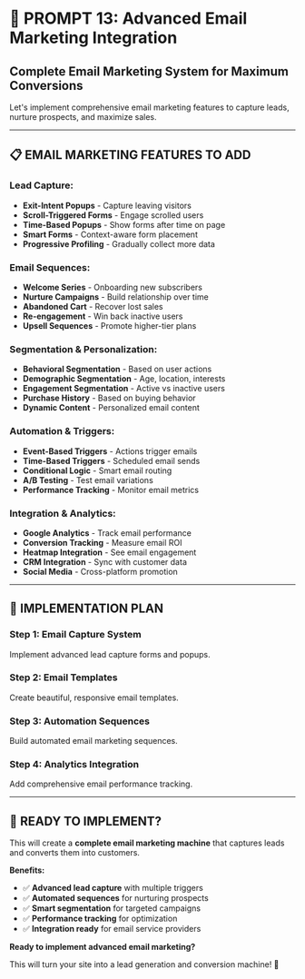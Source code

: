 # 📧 PROMPT 13: Advanced Email Marketing Integration

## Complete Email Marketing System for Maximum Conversions

Let's implement comprehensive email marketing features to capture leads, nurture prospects, and maximize sales.

---

## 📋 **EMAIL MARKETING FEATURES TO ADD**

### **Lead Capture:**
- **Exit-Intent Popups** - Capture leaving visitors
- **Scroll-Triggered Forms** - Engage scrolled users
- **Time-Based Popups** - Show forms after time on page
- **Smart Forms** - Context-aware form placement
- **Progressive Profiling** - Gradually collect more data

### **Email Sequences:**
- **Welcome Series** - Onboarding new subscribers
- **Nurture Campaigns** - Build relationship over time
- **Abandoned Cart** - Recover lost sales
- **Re-engagement** - Win back inactive users
- **Upsell Sequences** - Promote higher-tier plans

### **Segmentation & Personalization:**
- **Behavioral Segmentation** - Based on user actions
- **Demographic Segmentation** - Age, location, interests
- **Engagement Segmentation** - Active vs inactive users
- **Purchase History** - Based on buying behavior
- **Dynamic Content** - Personalized email content

### **Automation & Triggers:**
- **Event-Based Triggers** - Actions trigger emails
- **Time-Based Triggers** - Scheduled email sends
- **Conditional Logic** - Smart email routing
- **A/B Testing** - Test email variations
- **Performance Tracking** - Monitor email metrics

### **Integration & Analytics:**
- **Google Analytics** - Track email performance
- **Conversion Tracking** - Measure email ROI
- **Heatmap Integration** - See email engagement
- **CRM Integration** - Sync with customer data
- **Social Media** - Cross-platform promotion

---

## 🎯 **IMPLEMENTATION PLAN**

### **Step 1: Email Capture System**
Implement advanced lead capture forms and popups.

### **Step 2: Email Templates**
Create beautiful, responsive email templates.

### **Step 3: Automation Sequences**
Build automated email marketing sequences.

### **Step 4: Analytics Integration**
Add comprehensive email performance tracking.

---

## 🚀 **READY TO IMPLEMENT?**

This will create a **complete email marketing machine** that captures leads and converts them into customers.

**Benefits:**
- ✅ **Advanced lead capture** with multiple triggers
- ✅ **Automated sequences** for nurturing prospects
- ✅ **Smart segmentation** for targeted campaigns
- ✅ **Performance tracking** for optimization
- ✅ **Integration ready** for email service providers

**Ready to implement advanced email marketing?** 

This will turn your site into a lead generation and conversion machine! 📧






